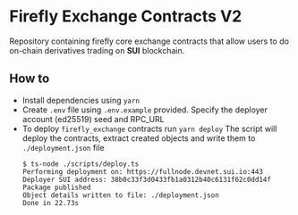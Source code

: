 # Firefly Exchange Contracts V2
Repository containing firefly core exchange contracts that allow users to do on-chain derivatives trading on **SUI** blockchain.


## How to
- Install dependencies using `yarn`
- Create `.env` file using `.env.example` provided. Specify the deployer account (ed25519) seed and RPC_URL 
- To deploy `firefly_exchange` contracts run `yarn deploy`
    The script will deploy the contracts, extract created objects and write them to `./deployment.json` file
    ```
    $ ts-node ./scripts/deploy.ts
    Performing deployment on: https://fullnode.devnet.sui.io:443
    Deployer SUI address: 38b0c33f3d0433fb1a0312b40c6131f62c0dd14f
    Package published
    Object details written to file: ./deployment.json
    Done in 22.73s
    ```